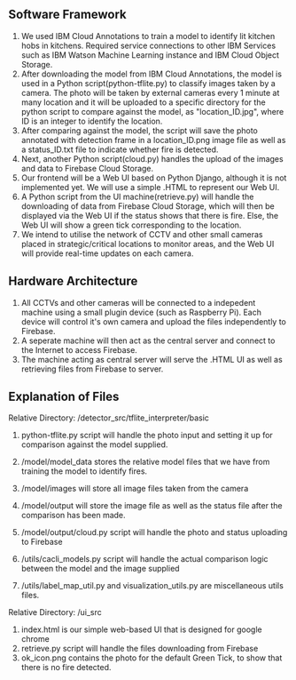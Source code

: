 ## Software Framework
1. We used IBM Cloud Annotations to train a model to identify lit kitchen hobs in kitchens. Required service connections to other IBM Services such as IBM Watson Machine Learning instance and IBM Cloud Object Storage.
2. After downloading the model from IBM Cloud Annotations, the model is used in a Python script(python-tflite.py) to classify images taken by a camera. The photo will be taken by external cameras every 1 minute at many location and it will be uploaded to a specific directory for the python script to compare against the model, as "location_ID.jpg", where ID is an integer to identify the location.
3. After comparing against the model, the script will save the photo annotated with detection frame in a location_ID.png image file as well as a status_ID.txt file to indicate whether fire is detected.
4. Next, another Python script(cloud.py) handles the upload of the images and data to Firebase Cloud Storage.
5. Our frontend will be a Web UI based on Python Django, although it is not implemented yet. We will use a simple .HTML to represent our Web UI.
6. A Python script from the UI machine(retrieve.py) will handle the downloading of data from Firebase Cloud Storage, which will then be displayed via the Web UI if the status shows that there is fire. Else, the Web UI will show a green tick corresponding to the location.
7. We intend to utilise the network of CCTV and other small cameras placed in strategic/critical locations to monitor areas, and the Web UI will provide real-time updates on each camera.

## Hardware Architecture
1. All CCTVs and other cameras will be connected to a indepedent machine using a small plugin device (such as Raspberry Pi). Each device will control it's own camera and upload the files independently to Firebase.
2. A seperate machine will then act as the central server and connect to the Internet to access Firebase.
3. The machine acting as central server will serve the .HTML UI as well as retrieving files from Firebase to server. 

## Explanation of Files
Relative Directory: /detector_src/tflite_interpreter/basic

1. python-tflite.py script will handle the photo input and setting it up for comparison against the model supplied.

2. /model/model_data stores the relative model files that we have from training the model to identify fires.
3. /model/images will store all image files taken from the camera
4. /model/output will store the image file as well as the status file after the comparison has been made.
5. /model/output/cloud.py script will handle the photo and status uploading to Firebase

6. /utils/cacli_models.py script will handle the actual comparison logic between the model and the image supplied 
7. /utils/label_map_util.py and visualization_utils.py are miscellaneous utils files.

Relative Directory: /ui_src

1. index.html is our simple web-based UI that is designed for google chrome
2. retrieve.py script will handle the files downloading from Firebase
3. ok_icon.png contains the photo for the default Green Tick, to show that there is no fire detected.
